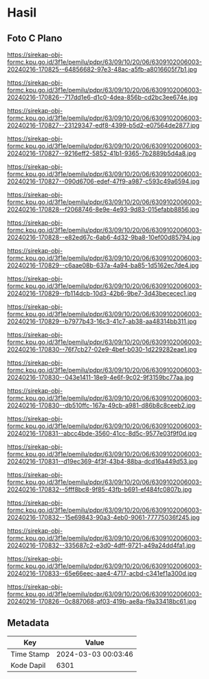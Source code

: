 # Hasil

## Foto C Plano

https://sirekap-obj-formc.kpu.go.id/3f1e/pemilu/pdpr/63/09/10/20/06/6309102006003-20240216-170825--64856682-97e3-48ac-a5fb-a8016605f7b1.jpg

https://sirekap-obj-formc.kpu.go.id/3f1e/pemilu/pdpr/63/09/10/20/06/6309102006003-20240216-170826--717dd1e6-d1c0-4dea-856b-cd2bc3ee674e.jpg

https://sirekap-obj-formc.kpu.go.id/3f1e/pemilu/pdpr/63/09/10/20/06/6309102006003-20240216-170827--23129347-edf8-4399-b5d2-e07564de2877.jpg

https://sirekap-obj-formc.kpu.go.id/3f1e/pemilu/pdpr/63/09/10/20/06/6309102006003-20240216-170827--9216eff2-5852-41b1-9365-7b2889b5d4a8.jpg

https://sirekap-obj-formc.kpu.go.id/3f1e/pemilu/pdpr/63/09/10/20/06/6309102006003-20240216-170827--090d6706-edef-47f9-a987-c593c49a6594.jpg

https://sirekap-obj-formc.kpu.go.id/3f1e/pemilu/pdpr/63/09/10/20/06/6309102006003-20240216-170828--f2068746-8e9e-4e93-9d83-015efabb8856.jpg

https://sirekap-obj-formc.kpu.go.id/3f1e/pemilu/pdpr/63/09/10/20/06/6309102006003-20240216-170828--e82ed67c-6ab6-4d32-9ba8-10ef00d85794.jpg

https://sirekap-obj-formc.kpu.go.id/3f1e/pemilu/pdpr/63/09/10/20/06/6309102006003-20240216-170829--c6aae08b-637a-4a94-ba85-1d5162ec7de4.jpg

https://sirekap-obj-formc.kpu.go.id/3f1e/pemilu/pdpr/63/09/10/20/06/6309102006003-20240216-170829--fb114dcb-10d3-42b6-9be7-3d43bececec1.jpg

https://sirekap-obj-formc.kpu.go.id/3f1e/pemilu/pdpr/63/09/10/20/06/6309102006003-20240216-170829--b7977b43-16c3-41c7-ab38-aa48314bb311.jpg

https://sirekap-obj-formc.kpu.go.id/3f1e/pemilu/pdpr/63/09/10/20/06/6309102006003-20240216-170830--76f7cb27-02e9-4bef-b030-1d229282eae1.jpg

https://sirekap-obj-formc.kpu.go.id/3f1e/pemilu/pdpr/63/09/10/20/06/6309102006003-20240216-170830--043e1411-18e9-4e6f-9c02-9f3159bc77aa.jpg

https://sirekap-obj-formc.kpu.go.id/3f1e/pemilu/pdpr/63/09/10/20/06/6309102006003-20240216-170830--db510ffc-167a-49cb-a981-d86b8c8ceeb2.jpg

https://sirekap-obj-formc.kpu.go.id/3f1e/pemilu/pdpr/63/09/10/20/06/6309102006003-20240216-170831--abcc4bde-3560-41cc-8d5c-9577e03f9f0d.jpg

https://sirekap-obj-formc.kpu.go.id/3f1e/pemilu/pdpr/63/09/10/20/06/6309102006003-20240216-170831--d19ec369-4f3f-43b4-88ba-dcd16a449d53.jpg

https://sirekap-obj-formc.kpu.go.id/3f1e/pemilu/pdpr/63/09/10/20/06/6309102006003-20240216-170832--5fff8bc8-9f85-43fb-b691-ef484fc0807b.jpg

https://sirekap-obj-formc.kpu.go.id/3f1e/pemilu/pdpr/63/09/10/20/06/6309102006003-20240216-170832--15e69843-90a3-4eb0-9061-77775036f245.jpg

https://sirekap-obj-formc.kpu.go.id/3f1e/pemilu/pdpr/63/09/10/20/06/6309102006003-20240216-170832--335687c2-e3d0-4dff-9721-a49a24dd4fa1.jpg

https://sirekap-obj-formc.kpu.go.id/3f1e/pemilu/pdpr/63/09/10/20/06/6309102006003-20240216-170833--65e66eec-aae4-4717-acbd-c341ef1a300d.jpg

https://sirekap-obj-formc.kpu.go.id/3f1e/pemilu/pdpr/63/09/10/20/06/6309102006003-20240216-170826--0c887068-af03-419b-ae8a-f9a33418bc61.jpg


## Metadata

| Key        | Value               |
| ---------- | ------------------- |
| Time Stamp | 2024-03-03 00:03:46 |
| Kode Dapil | 6301                |



